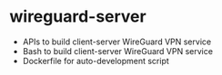 # wireguard-server
- APIs to build client-server WireGuard VPN service
- Bash to build client-server WireGuard VPN service
- Dockerfile for auto-development script
